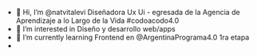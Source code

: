- 👋 Hi, I’m @natvitalevi Diseñadora Ux Ui - egresada de la Agencia de Aprendizaje a lo Largo de la Vida #codoacodo4.0
- 👀 I’m interested in Diseño y desarrollo web/apps 
- 🌱 I’m currently learning Frontend en @ArgentinaPrograma4.0 1ra etapa
-  

<!---
natvitalevi/natvitalevi is a ✨ special ✨ repository because its `README.md` (this file) appears on your GitHub profile.
You can click the Preview link to take a look at your changes.
--->
